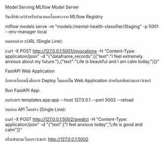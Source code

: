 Model Serving
MLflow Model Server

รันเซิร์ฟเวอร์สำหรับทำนายผลโดยตรงจาก MLflow Registry

mlflow models serve -m "models:/mental-health-classifier/Staging" -p 5001 --env-manager local


ทดสอบด้วย cURL (Single Line):

curl -X POST http://127.0.0.1:5001/invocations -H "Content-Type: application/json" -d "{\"dataframe_records\":[{\"text\":\"I feel extremely anxious about my future.\"},{\"text\":\"Life is beautiful and I am calm today.\"}]}"

FastAPI Web Application

อีกทางเลือกหนึ่งคือการ Deploy โมเดลเป็น Web Application สำหรับสาธิตผ่านเบราว์เซอร์

Run FastAPI App:

uvicorn templates.app:app --host 127.0.0.1 --port 5002 --reload


ทดสอบ API โดยตรง (Single Line):

curl -X POST http://127.0.0.1:5002/predict -H "Content-Type: application/json" -d "{\"text\":[\"I feel anxious today\",\"Life is good and calm\"]}"


หรือเข้าผ่านเว็บเบราว์เซอร์:
http://127.0.0.1:5002